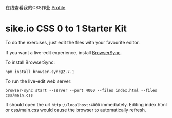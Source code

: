 在线查看我的CSS作业 [Profile](http://cyio.github.io/sike-css0to1-profile/)


# sike.io CSS 0 to 1 Starter Kit

To do the exercises, just edit the files with your favourite editor.

If you want a live-edit experience, install [BrowserSync](http://www.browsersync.io/).

To install BrowserSync:

```
npm install browser-sync@2.7.1
```

To run the live-edit web server:

```
browser-sync start --server --port 4000 --files index.html --files css/main.css
```

It should open the url `http://localhost:4000` immediately. Editing index.html or css/main.css would cause the browser to automatically refresh.